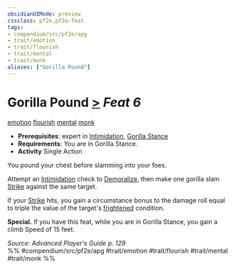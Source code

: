 ```yaml
---
obsidianUIMode: preview
cssclass: pf2e,pf2e-feat
tags:
- compendium/src/pf2e/apg
- trait/emotion
- trait/flourish
- trait/mental
- trait/monk
aliases: ["Gorilla Pound"]
---
```

# Gorilla Pound  [>](../../rules/core-rulebook/chapter-9-playing-the-game.md#Actions "Single Action") *Feat 6*  
[emotion](../../rules/traits/emotion.md)  [flourish](../../rules/traits/flourish.md)  [mental](../../rules/traits/mental.md)  [monk](../../rules/traits/monk.md)  

- **Prerequisites**: expert in [Intimidation](../skills.md#Intimidation), [Gorilla Stance](gorilla-stance-apg.md)
- **Requirements**: You are in Gorilla Stance.
- **Activity** Single Action

You pound your chest before slamming into your foes.

Attempt an [Intimidation](../skills.md#Intimidation) check to [Demoralize](../../rules/actions/demoralize.md), then make one gorilla slam [Strike](../../rules/actions/strike.md) against the same target.

If your [Strike](../../rules/actions/strike.md) hits, you gain a circumstance bonus to the damage roll equal to triple the value of the target's [frightened](../../rules/conditions.md#Frightened) condition.

**Special.** If you have this feat, while you are in Gorilla Stance, you gain a climb Speed of 15 feet.

*Source: Advanced Player's Guide p. 129*  
%% #compendium/src/pf2e/apg #trait/emotion #trait/flourish #trait/mental #trait/monk %%